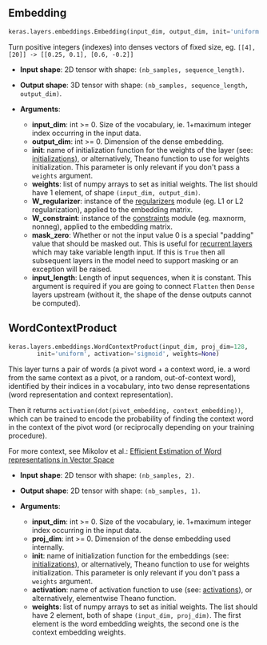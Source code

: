 
## Embedding

```python
keras.layers.embeddings.Embedding(input_dim, output_dim, init='uniform', input_length=None, weights=None, W_regularizer=None, W_constraint=None, mask_zero=False)
```

Turn positive integers (indexes) into denses vectors of fixed size,
eg. `[[4], [20]] -> [[0.25, 0.1], [0.6, -0.2]]`

- __Input shape__: 2D tensor with shape: `(nb_samples, sequence_length)`.

- __Output shape__: 3D tensor with shape: `(nb_samples, sequence_length, output_dim)`.

- __Arguments__:

    - __input_dim__: int >= 0. Size of the vocabulary, ie. 1+maximum integer index occurring in the input data.
    - __output_dim__: int >= 0. Dimension of the dense embedding.
    - __init__: name of initialization function for the weights of the layer (see: [initializations](../initializations.md)), or alternatively, Theano function to use for weights initialization. This parameter is only relevant if you don't pass a `weights` argument.
    - __weights__: list of numpy arrays to set as initial weights. The list should have 1 element, of shape `(input_dim, output_dim)`.
    - __W_regularizer__: instance of the [regularizers](../regularizers.md) module (eg. L1 or L2 regularization), applied to the embedding matrix.
    - __W_constraint__: instance of the [constraints](../constraints.md) module (eg. maxnorm, nonneg), applied to the embedding matrix.
	- __mask_zero__: Whether or not the input value 0 is a special "padding" value that should be masked out. This is useful for [recurrent layers](recurrent.md) which may take variable length input. If this is `True` then all subsequent layers in the model need to support masking or an exception will be raised.
    - __input_length__: Length of input sequences, when it is constant. This argument is required if you are going to connect `Flatten` then `Dense` layers upstream (without it, the shape of the dense outputs cannot be computed).


## WordContextProduct

```python
keras.layers.embeddings.WordContextProduct(input_dim, proj_dim=128,
        init='uniform', activation='sigmoid', weights=None)
```

This layer turns a pair of words (a pivot word + a context word, ie. a word from the same context as a pivot, or a random, out-of-context word), identified by their indices in a vocabulary, into two dense representations (word representation and context representation).

Then it returns `activation(dot(pivot_embedding, context_embedding))`, which can be trained to encode the probability of finding the context word in the context of the pivot word (or reciprocally depending on your training procedure).

For more context, see Mikolov et al.: [Efficient Estimation of Word representations in Vector Space](http://arxiv.org/pdf/1301.3781v3.pdf)

- __Input shape__: 2D tensor with shape: `(nb_samples, 2)`.

- __Output shape__: 2D tensor with shape: `(nb_samples, 1)`.

- __Arguments__:

    - __input_dim__: int >= 0. Size of the vocabulary, ie. 1+maximum integer index occurring in the input data.
    - __proj_dim__: int >= 0. Dimension of the dense embedding used internally.
    - __init__: name of initialization function for the embeddings (see: [initializations](../initializations.md)), or alternatively, Theano function to use for weights initialization. This parameter is only relevant if you don't pass a `weights` argument.
    - __activation__: name of activation function to use (see: [activations](../activations.md)), or alternatively, elementwise Theano function.
    - __weights__: list of numpy arrays to set as initial weights. The list should have 2 element, both of shape `(input_dim, proj_dim)`. The first element is the word embedding weights, the second one is the context embedding weights.

